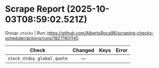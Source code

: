 # Scrape Report (2025-10-03T08:59:02.521Z)

Group: `stocks`  |  Run: https://github.com/AlbertoRoca96/scraping-checks-scheduler/actions/runs/18217801145

| Check | Changed | Keys | Error |
|---|:---:|:--|:--|
| `stock_ntdoy_global_quote` | — |  |  |
